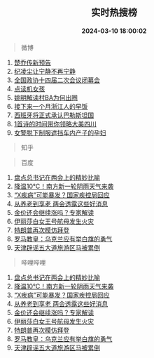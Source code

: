 <div align="center"><h2>实时热搜榜</h2><h4>2024-03-10 18:00:02</h4></div>

> 微博  

1. [楚乔传新预告](https://s.weibo.com/weibo?q=%23%E6%A5%9A%E4%B9%94%E4%BC%A0%E6%96%B0%E9%A2%84%E5%91%8A%23&t=31&band_rank=1&Refer=top)<br />
2. [纪凌尘让宁静不再宁静](https://s.weibo.com/weibo?q=%23%E7%BA%AA%E5%87%8C%E5%B0%98%E8%AE%A9%E5%AE%81%E9%9D%99%E4%B8%8D%E5%86%8D%E5%AE%81%E9%9D%99%23&t=31&band_rank=2&Refer=top)<br />
3. [全国政协十四届二次会议闭幕会](https://s.weibo.com/weibo?q=%23%E5%85%A8%E5%9B%BD%E6%94%BF%E5%8D%8F%E5%8D%81%E5%9B%9B%E5%B1%8A%E4%BA%8C%E6%AC%A1%E4%BC%9A%E8%AE%AE%E9%97%AD%E5%B9%95%E4%BC%9A%23&t=31&band_rank=3&Refer=top)<br />
4. [点读机女孩](https://s.weibo.com/weibo?q=%E7%82%B9%E8%AF%BB%E6%9C%BA%E5%A5%B3%E5%AD%A9&t=31&band_rank=4&Refer=top)<br />
5. [姚明解读村BA为何出圈](https://s.weibo.com/weibo?q=%23%E5%A7%9A%E6%98%8E%E8%A7%A3%E8%AF%BB%E6%9D%91BA%E4%B8%BA%E4%BD%95%E5%87%BA%E5%9C%88%23&t=31&band_rank=5&Refer=top)<br />
6. [接下来一个月浙江人的早饭](https://s.weibo.com/weibo?q=%23%E6%8E%A5%E4%B8%8B%E6%9D%A5%E4%B8%80%E4%B8%AA%E6%9C%88%E6%B5%99%E6%B1%9F%E4%BA%BA%E7%9A%84%E6%97%A9%E9%A5%AD%23&t=31&band_rank=6&Refer=top)<br />
7. [西班牙将正式承认巴勒斯坦国](https://s.weibo.com/weibo?q=%23%E8%A5%BF%E7%8F%AD%E7%89%99%E5%B0%86%E6%AD%A3%E5%BC%8F%E6%89%BF%E8%AE%A4%E5%B7%B4%E5%8B%92%E6%96%AF%E5%9D%A6%E5%9B%BD%23&t=31&band_rank=7&Refer=top)<br />
8. [1首诗的时间带你领略大美四川](https://s.weibo.com/weibo?q=%231%E9%A6%96%E8%AF%97%E7%9A%84%E6%97%B6%E9%97%B4%E5%B8%A6%E4%BD%A0%E9%A2%86%E7%95%A5%E5%A4%A7%E7%BE%8E%E5%9B%9B%E5%B7%9D%23&t=31&band_rank=8&Refer=top)<br />
9. [女警脱下制服遮挡车内产子的孕妇](https://s.weibo.com/weibo?q=%23%E5%A5%B3%E8%AD%A6%E8%84%B1%E4%B8%8B%E5%88%B6%E6%9C%8D%E9%81%AE%E6%8C%A1%E8%BD%A6%E5%86%85%E4%BA%A7%E5%AD%90%E7%9A%84%E5%AD%95%E5%A6%87%23&t=31&band_rank=9&Refer=top)<br />

> 知乎  


> 百度  

1. [盘点总书记在两会上的精妙比喻](https://www.baidu.com/s?wd=%E7%9B%98%E7%82%B9%E6%80%BB%E4%B9%A6%E8%AE%B0%E5%9C%A8%E4%B8%A4%E4%BC%9A%E4%B8%8A%E7%9A%84%E7%B2%BE%E5%A6%99%E6%AF%94%E5%96%BB&sa=fyb_news&rsv_dl=fyb_news)<br />
2. [降温10℃！南方新一轮阴雨天气来袭](https://www.baidu.com/s?wd=%E9%99%8D%E6%B8%A910%E2%84%83%EF%BC%81%E5%8D%97%E6%96%B9%E6%96%B0%E4%B8%80%E8%BD%AE%E9%98%B4%E9%9B%A8%E5%A4%A9%E6%B0%94%E6%9D%A5%E8%A2%AD&sa=fyb_news&rsv_dl=fyb_news)<br />
3. [“X疾病”可能暴发？国家疾控局回应](https://www.baidu.com/s?wd=%E2%80%9CX%E7%96%BE%E7%97%85%E2%80%9D%E5%8F%AF%E8%83%BD%E6%9A%B4%E5%8F%91%EF%BC%9F%E5%9B%BD%E5%AE%B6%E7%96%BE%E6%8E%A7%E5%B1%80%E5%9B%9E%E5%BA%94&sa=fyb_news&rsv_dl=fyb_news)<br />
4. [从养老到享老 两会透露这些好消息](https://www.baidu.com/s?wd=%E4%BB%8E%E5%85%BB%E8%80%81%E5%88%B0%E4%BA%AB%E8%80%81+%E4%B8%A4%E4%BC%9A%E9%80%8F%E9%9C%B2%E8%BF%99%E4%BA%9B%E5%A5%BD%E6%B6%88%E6%81%AF&sa=fyb_news&rsv_dl=fyb_news)<br />
5. [金价还会继续涨吗？专家解读](https://www.baidu.com/s?wd=%E9%87%91%E4%BB%B7%E8%BF%98%E4%BC%9A%E7%BB%A7%E7%BB%AD%E6%B6%A8%E5%90%97%EF%BC%9F%E4%B8%93%E5%AE%B6%E8%A7%A3%E8%AF%BB&sa=fyb_news&rsv_dl=fyb_news)<br />
6. [伊丽莎白女王号航母发生火灾](https://www.baidu.com/s?wd=%E4%BC%8A%E4%B8%BD%E8%8E%8E%E7%99%BD%E5%A5%B3%E7%8E%8B%E5%8F%B7%E8%88%AA%E6%AF%8D%E5%8F%91%E7%94%9F%E7%81%AB%E7%81%BE&sa=fyb_news&rsv_dl=fyb_news)<br />
7. [特朗普再次模仿拜登](https://www.baidu.com/s?wd=%E7%89%B9%E6%9C%97%E6%99%AE%E5%86%8D%E6%AC%A1%E6%A8%A1%E4%BB%BF%E6%8B%9C%E7%99%BB&sa=fyb_news&rsv_dl=fyb_news)<br />
8. [罗马教皇：乌克兰应有举白旗的勇气](https://www.baidu.com/s?wd=%E7%BD%97%E9%A9%AC%E6%95%99%E7%9A%87%EF%BC%9A%E4%B9%8C%E5%85%8B%E5%85%B0%E5%BA%94%E6%9C%89%E4%B8%BE%E7%99%BD%E6%97%97%E7%9A%84%E5%8B%87%E6%B0%94&sa=fyb_news&rsv_dl=fyb_news)<br />
9. [天津辟谣五大道旅游区马被累倒](https://www.baidu.com/s?wd=%E5%A4%A9%E6%B4%A5%E8%BE%9F%E8%B0%A3%E4%BA%94%E5%A4%A7%E9%81%93%E6%97%85%E6%B8%B8%E5%8C%BA%E9%A9%AC%E8%A2%AB%E7%B4%AF%E5%80%92&sa=fyb_news&rsv_dl=fyb_news)<br />

> 哔哩哔哩  

1. [盘点总书记在两会上的精妙比喻](https://www.baidu.com/s?wd=%E7%9B%98%E7%82%B9%E6%80%BB%E4%B9%A6%E8%AE%B0%E5%9C%A8%E4%B8%A4%E4%BC%9A%E4%B8%8A%E7%9A%84%E7%B2%BE%E5%A6%99%E6%AF%94%E5%96%BB&sa=fyb_news&rsv_dl=fyb_news)<br />
2. [降温10℃！南方新一轮阴雨天气来袭](https://www.baidu.com/s?wd=%E9%99%8D%E6%B8%A910%E2%84%83%EF%BC%81%E5%8D%97%E6%96%B9%E6%96%B0%E4%B8%80%E8%BD%AE%E9%98%B4%E9%9B%A8%E5%A4%A9%E6%B0%94%E6%9D%A5%E8%A2%AD&sa=fyb_news&rsv_dl=fyb_news)<br />
3. [“X疾病”可能暴发？国家疾控局回应](https://www.baidu.com/s?wd=%E2%80%9CX%E7%96%BE%E7%97%85%E2%80%9D%E5%8F%AF%E8%83%BD%E6%9A%B4%E5%8F%91%EF%BC%9F%E5%9B%BD%E5%AE%B6%E7%96%BE%E6%8E%A7%E5%B1%80%E5%9B%9E%E5%BA%94&sa=fyb_news&rsv_dl=fyb_news)<br />
4. [从养老到享老 两会透露这些好消息](https://www.baidu.com/s?wd=%E4%BB%8E%E5%85%BB%E8%80%81%E5%88%B0%E4%BA%AB%E8%80%81+%E4%B8%A4%E4%BC%9A%E9%80%8F%E9%9C%B2%E8%BF%99%E4%BA%9B%E5%A5%BD%E6%B6%88%E6%81%AF&sa=fyb_news&rsv_dl=fyb_news)<br />
5. [金价还会继续涨吗？专家解读](https://www.baidu.com/s?wd=%E9%87%91%E4%BB%B7%E8%BF%98%E4%BC%9A%E7%BB%A7%E7%BB%AD%E6%B6%A8%E5%90%97%EF%BC%9F%E4%B8%93%E5%AE%B6%E8%A7%A3%E8%AF%BB&sa=fyb_news&rsv_dl=fyb_news)<br />
6. [伊丽莎白女王号航母发生火灾](https://www.baidu.com/s?wd=%E4%BC%8A%E4%B8%BD%E8%8E%8E%E7%99%BD%E5%A5%B3%E7%8E%8B%E5%8F%B7%E8%88%AA%E6%AF%8D%E5%8F%91%E7%94%9F%E7%81%AB%E7%81%BE&sa=fyb_news&rsv_dl=fyb_news)<br />
7. [特朗普再次模仿拜登](https://www.baidu.com/s?wd=%E7%89%B9%E6%9C%97%E6%99%AE%E5%86%8D%E6%AC%A1%E6%A8%A1%E4%BB%BF%E6%8B%9C%E7%99%BB&sa=fyb_news&rsv_dl=fyb_news)<br />
8. [罗马教皇：乌克兰应有举白旗的勇气](https://www.baidu.com/s?wd=%E7%BD%97%E9%A9%AC%E6%95%99%E7%9A%87%EF%BC%9A%E4%B9%8C%E5%85%8B%E5%85%B0%E5%BA%94%E6%9C%89%E4%B8%BE%E7%99%BD%E6%97%97%E7%9A%84%E5%8B%87%E6%B0%94&sa=fyb_news&rsv_dl=fyb_news)<br />
9. [天津辟谣五大道旅游区马被累倒](https://www.baidu.com/s?wd=%E5%A4%A9%E6%B4%A5%E8%BE%9F%E8%B0%A3%E4%BA%94%E5%A4%A7%E9%81%93%E6%97%85%E6%B8%B8%E5%8C%BA%E9%A9%AC%E8%A2%AB%E7%B4%AF%E5%80%92&sa=fyb_news&rsv_dl=fyb_news)<br />
